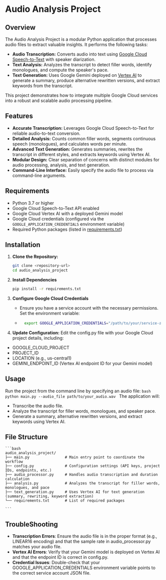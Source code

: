# Audio Analysis Project

## Overview

The Audio Analysis Project is a modular Python application that processes audio files to extract valuable insights. It performs the following tasks:

- **Audio Transcription:** Converts audio into text using [Google Cloud Speech-to-Text](https://cloud.google.com/speech-to-text) with speaker diarization.
- **Text Analysis:** Analyzes the transcript to detect filler words, identify monologues, and compute the speaker's pace.
- **Text Generation:** Uses Google Gemini deployed on [Vertex AI](https://cloud.google.com/vertex-ai) to generate a summary, produce alternative rewritten versions, and extract keywords from the transcript.

This project demonstrates how to integrate multiple Google Cloud services into a robust and scalable audio processing pipeline.

## Features

- **Accurate Transcription:** Leverages Google Cloud Speech-to-Text for reliable audio-to-text conversion.
- **Detailed Analysis:** Counts common filler words, segments continuous speech (monologues), and calculates words per minute.
- **Advanced Text Generation:** Generates summaries, rewrites the transcript in different styles, and extracts keywords using Vertex AI.
- **Modular Design:** Clear separation of concerns with distinct modules for audio processing, analysis, and text generation.
- **Command-Line Interface:** Easily specify the audio file to process via command-line arguments.

## Requirements

- Python 3.7 or higher
- Google Cloud Speech-to-Text API enabled
- Google Cloud Vertex AI with a deployed Gemini model
- Google Cloud credentials (configured via the `GOOGLE_APPLICATION_CREDENTIALS` environment variable)
- Required Python packages (listed in [requirements.txt](requirements.txt))

## Installation

1. **Clone the Repository:**

   ```bash
   git clone <repository-url>
   cd audio_analysis_project
   ```

2. **Install Dependencies**
    ```bash
    pip install -r requirements.txt
    ```

3. **Configure Google Cloud Credentials**
    - Ensure you have a service account with the necessary permissions. Set the environment variable:
    - ```bash
        export GOOGLE_APPLICATION_CREDENTIALS="/path/to/your/service-account-file.json" 
        ```
4. **Update Configuration:**
Edit the config.py file with your Google Cloud project details, including:

- GOOGLE_CLOUD_PROJECT
- PROJECT_ID
- LOCATION (e.g., us-central1)
- GEMINI_ENDPOINT_ID (Vertex AI endpoint ID for your Gemini model)

## Usage
Run the project from the command line by specifying an audio file:
    ```bash
        python main.py --audio_file path/to/your_audio.wav
    ```
The application will:
- Transcribe the audio file.
- Analyze the transcript for filler words, monologues, and speaker pace.
- Generate a summary, alternative rewritten versions, and extract keywords using Vertex AI.

## File Structure

    ```bash
    audio_analysis_project/
    ├── main.py                # Main entry point to coordinate the workflow
    ├── config.py              # Configuration settings (API keys, project IDs, endpoints, etc.)
    ├── audio_processor.py     # Handles audio transcription and duration calculation
    ├── analysis.py            # Analyzes the transcript for filler words, monologues, and pace
    ├── text_generation.py     # Uses Vertex AI for text generation (summary, rewriting, keyword extraction)
    └── requirements.txt       # List of required packages

    ```
## TroubleShooting
- **Transcription Errors**: Ensure the audio file is in the proper format (e.g., LINEAR16 encoding) and that the sample rate in audio_processor.py matches your audio file.
- **Vertex AI Errors**: Verify that your Gemini model is deployed on Vertex AI and that the endpoint ID is correct in config.py.
- **Credential Issues**: Double-check that your GOOGLE_APPLICATION_CREDENTIALS environment variable points to the correct service account JSON file.
